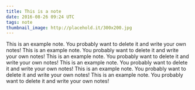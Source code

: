 ```yaml
---
title: This is a note
date: 2016-08-26 09:24 UTC
tags: note
thumbnail_image: http://placehold.it/300x200.jpg
---
```

This is an example note. You probably want to delete it and write your own notes! This is an example note. You probably want to delete it and write your own notes! This is an example note. You probably want to delete it and write your own notes! This is an example note. You probably want to delete it and write your own notes! This is an example note. You probably want to delete it and write your own notes! This is an example note. You probably want to delete it and write your own notes!
